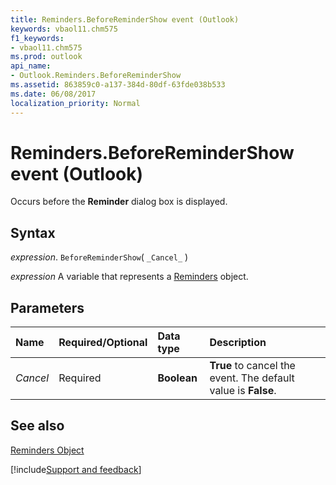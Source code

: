 ```yaml
---
title: Reminders.BeforeReminderShow event (Outlook)
keywords: vbaol11.chm575
f1_keywords:
- vbaol11.chm575
ms.prod: outlook
api_name:
- Outlook.Reminders.BeforeReminderShow
ms.assetid: 863859c0-a137-384d-80df-63fde038b533
ms.date: 06/08/2017
localization_priority: Normal
---
```



# Reminders.BeforeReminderShow event (Outlook)

Occurs before the  **Reminder** dialog box is displayed.


## Syntax

_expression_. `BeforeReminderShow`( `_Cancel_` )

_expression_ A variable that represents a [Reminders](Outlook.Reminders.md) object.


## Parameters



|Name|Required/Optional|Data type|Description|
|:-----|:-----|:-----|:-----|
| _Cancel_|Required| **Boolean**| **True** to cancel the event. The default value is **False**.|

## See also


[Reminders Object](Outlook.Reminders.md)

[!include[Support and feedback](~/includes/feedback-boilerplate.md)]